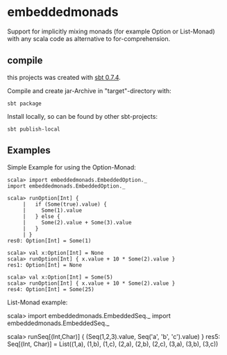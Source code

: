 
embeddedmonads
==============

Support for implicitly mixing monads (for example Option or List-Monad) with
any scala code as alternative to for-comprehension.

## compile

this projects was created with [sbt 0.7.4](http://code.google.com/p/simple-build-tool/).

Compile and create jar-Archive in "target"-directory with:

    sbt package

Install locally, so can be found by other sbt-projects:

    sbt publish-local


## Examples

Simple Example for using the Option-Monad:

    scala> import embeddedmonads.EmbeddedOption._
    import embeddedmonads.EmbeddedOption._

    scala> runOption[Int] {
         |   if (Some(true).value) {
         |     Some(1).value
         |   } else {
         |     Some(2).value + Some(3).value
         |   }
         | }
    res0: Option[Int] = Some(1)

    scala> val x:Option[Int] = None
    scala> runOption[Int] { x.value + 10 * Some(2).value }
    res1: Option[Int] = None
     
    scala> val x:Option[Int] = Some(5)                    
    scala> runOption[Int] { x.value + 10 * Some(2).value }
    res4: Option[Int] = Some(25)

List-Monad example:

scala> import embeddedmonads.EmbeddedSeq._
import embeddedmonads.EmbeddedSeq._

scala> runSeq[(Int,Char)] { (Seq(1,2,3).value, Seq('a', 'b', 'c').value) }
res5: Seq[(Int, Char)] = List((1,a), (1,b), (1,c), (2,a), (2,b), (2,c), (3,a),
(3,b), (3,c))


